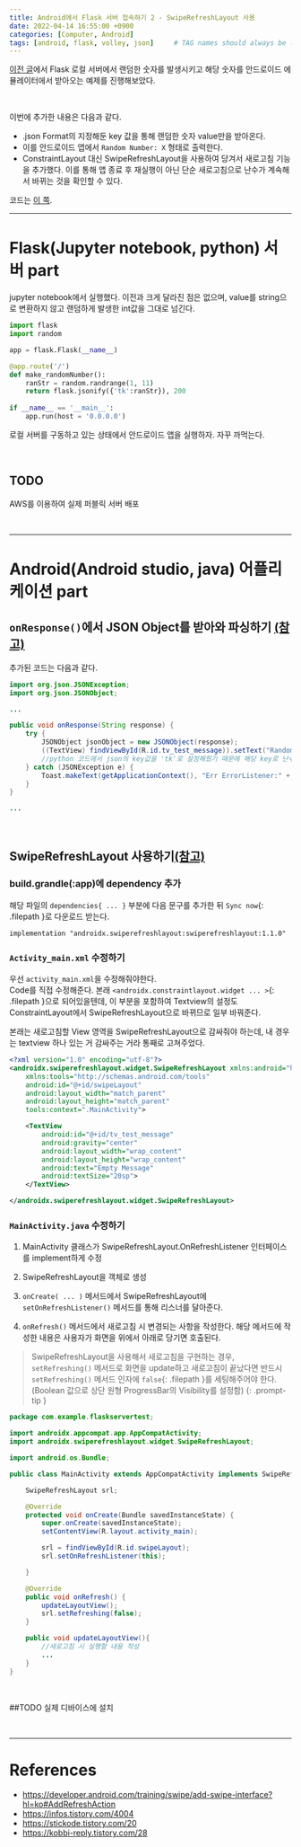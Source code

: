 ```yaml
---
title: Android에서 Flask 서버 접속하기 2 - SwipeRefreshLayout 사용
date: 2022-04-14 16:55:00 +0900
categories: [Computer, Android]
tags: [android, flask, volley, json]     # TAG names should always be lowercase
---
```


[이전 글](https://coitloz88.github.io/posts/flask-android-1/)에서 Flask 로컬 서버에서 랜덤한 숫자를 발생시키고 해당 숫자를 안드로이드 에뮬레이터에서 받아오는 예제를 진행해보았다.  

<br>

이번에 추가한 내용은 다음과 같다.
* .json Format의 지정해둔 key 값을 통해 랜덤한 숫자 value만을 받아온다.
* 이를 안드로이드 앱에서 `Random Number: X` 형태로 출력한다.
* ConstraintLayout 대신 SwipeRefreshLayout을 사용하여 당겨서 새로고침 기능을 추가했다. 이를 통해 앱 종료 후 재실행이 아닌 단순 새로고침으로 난수가 계속해서 바뀌는 것을 확인할 수 있다.

코드는 [이 쪽](https://github.com/coitloz88/Flask-Android-link/tree/main/AndroidApp).  


---

# Flask(Jupyter notebook, python) 서버 part
jupyter notebook에서 실행했다. 이전과 크게 달라진 점은 없으며, value를 string으로 변환하지 않고 랜덤하게 발생한 int값을 그대로 넘긴다.
```python
import flask
import random

app = flask.Flask(__name__)

@app.route('/')
def make_randomNumber():
    ranStr = random.randrange(1, 11)
    return flask.jsonify({'tk':ranStr}), 200
    
if __name__ == '__main__':
    app.run(host = '0.0.0.0')
```

로컬 서버를 구동하고 있는 상태에서 안드로이드 앱을 실행하자. 자꾸 까먹는다.  

<br>

## TODO  
AWS를 이용하여 실제 퍼블릭 서버 배포

<br>

---

# Android(Android studio, java) 어플리케이션 part

## `onResponse()`에서  JSON Object를 받아와 파싱하기 [(참고)](https://infos.tistory.com/4004)

추가된 코드는 다음과 같다.
```java
import org.json.JSONException;
import org.json.JSONObject;

...

public void onResponse(String response) {
    try {
        JSONObject jsonObject = new JSONObject(response);
        ((TextView) findViewById(R.id.tv_test_message)).setText("Random Number: " + jsonObject.getInt("tk"));
        //python 코드에서 json의 key값을 'tk'로 설정해줬기 때문에 해당 key로 난수 value를 받아온다.
    } catch (JSONException e) {
        Toast.makeText(getApplicationContext(), "Err ErrorListener:" + e, Toast.LENGTH_SHORT).show();
    }
}

...
```

<br>

## SwipeRefreshLayout 사용하기[(참고)](https://stickode.tistory.com/20)

### build.grandle(:app)에 dependency 추가
해당 파일의 `dependencies{ ... }` 부분에 다음 문구를 추가한 뒤 `Sync now`{: .filepath }로 다운로드 받는다.
```
implementation "androidx.swiperefreshlayout:swiperefreshlayout:1.1.0"
```

### `Activity_main.xml` 수정하기
우선 `activity_main.xml`을 수정해줘야한다.  
Code를 직접 수정해준다. 본래 `<androidx.constraintlayout.widget ... >`{: .filepath }으로 되어있을텐데, 이 부분을 포함하여 Textview의 설정도 ConstraintLayout에서 SwipeRefreshLayout으로 바뀌므로 일부 바꿔준다.  

본래는 새로고침할 View 영역을 SwipeRefreshLayout으로 감싸줘야 하는데, 내 경우는 textview 하나 있는 거 감싸주는 거라 통째로 고쳐주었다.

```xml
<?xml version="1.0" encoding="utf-8"?>
<androidx.swiperefreshlayout.widget.SwipeRefreshLayout xmlns:android="http://schemas.android.com/apk/res/android"
    xmlns:tools="http://schemas.android.com/tools"
    android:id="@+id/swipeLayout"
    android:layout_width="match_parent"
    android:layout_height="match_parent"
    tools:context=".MainActivity">

    <TextView
        android:id="@+id/tv_test_message"
        android:gravity="center"
        android:layout_width="wrap_content"
        android:layout_height="wrap_content"
        android:text="Empty Message"
        android:textSize="20sp">
    </TextView>

</androidx.swiperefreshlayout.widget.SwipeRefreshLayout>
```

### `MainActivity.java` 수정하기
1. MainActivity 클래스가 SwipeRefreshLayout.OnRefreshListener 인터페이스를 implement하게 수정

2. SwipeRefreshLayout을 객체로 생성

3. `onCreate( ... )` 메서드에서 SwipeRefreshLayout에 `setOnRefreshListener()` 메서드를 통해 리스너를 달아준다.  

4. `onRefresh()` 메서드에서 새로고침 시 변경되는 사항을 작성한다. 해당 메서드에 작성한 내용은 사용자가 화면을 위에서 아래로 당기면 호출된다. 

> SwipeRefreshLayout을 사용해서 새로고침을 구현하는 경우, `setRefreshing()` 메서드로 화면을 update하고 새로고침이 끝났다면 반드시 `setRefreshing()` 메서드 인자에 `false`{: .filepath }를 세팅해주어야 한다. (Boolean 값으로 상단 원형 ProgressBar의 Visibility를 설정함)
{: .prompt-tip }

```java
package com.example.flaskservertest;

import androidx.appcompat.app.AppCompatActivity;
import androidx.swiperefreshlayout.widget.SwipeRefreshLayout;

import android.os.Bundle;

public class MainActivity extends AppCompatActivity implements SwipeRefreshLayout.OnRefreshListener {

    SwipeRefreshLayout srl;

    @Override
    protected void onCreate(Bundle savedInstanceState) {
        super.onCreate(savedInstanceState);
        setContentView(R.layout.activity_main);

        srl = findViewById(R.id.swipeLayout);
        srl.setOnRefreshListener(this);

    }

    @Override
    public void onRefresh() {
        updateLayoutView();
        srl.setRefreshing(false);
    }

    public void updateLayoutView(){
        //새로고침 시 실행할 내용 작성
        ...
    }
}
```

<br>

##TODO
실제 디바이스에 설치

<br>

---

# References
* <https://developer.android.com/training/swipe/add-swipe-interface?hl=ko#AddRefreshAction>
* <https://infos.tistory.com/4004> 
* <https://stickode.tistory.com/20>
* <https://kobbi-reply.tistory.com/28>